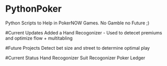 # PythonPoker
Python Scripts to Help in PokerNOW Games. No Gamble no Future ;)

#Current Updates
Added a Hand Recogonizer - Used to detecet premiums and optimize flow + multitabling

#Future Projects
Detect bet size and street to determine optimal play

#Current Status
Hand Recogonizer
Suit Recogonizer
Poker Ledger
